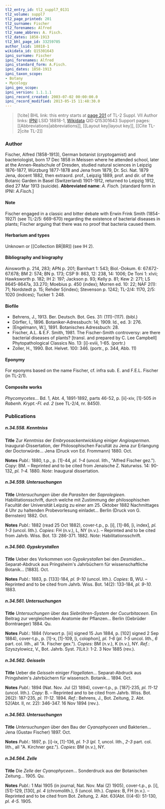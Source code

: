 ```yaml
---
tl2_entry_id: tl2_suppl7_0131
tl2_volume: suppl7
tl2_page_printed: 201
tl2_surname: Fischer
tl2_forenames: Alfred
tl2_name_abbrev: A. Fisch.
tl2_dates: 1858-1913
tl2_bhl_page_id: 33259705
author_lsid: 18818-1
wikidata_id: Q15301643
ipni_surname: Fischer
ipni_forenames: Alfred
ipni_standard_form: A.Fisch.
ipni_dates: 1858-1913
ipni_taxon_scope: 
- Botany
- Mycology
ipni_geo_scope: 
ipni_version: 1.1.1.1
ipni_record_created: 2003-07-02 00:00:00.0
ipni_record_modified: 2013-05-15 11:48:30.0
---
```


> [!cite] BHL link: this entry starts at [page 201](https://www.biodiversitylibrary.org/page/33259705) of TL-2 Suppl. VII
> Author links: [IPNI](https://www.ipni.org/a/18818-1) LSID 18818-1, [Wikidata](https://www.wikidata.org/wiki/Q15301643) QID Q15301643
> Support pages: [[Abbreviations|abbreviations]], [[Layout key|layout key]], [[Cite TL-2|cite TL-2]]

### Author

Fischer, Alfred (1858-1913), German botanist (cryptogamist) and bacteriologist, born 17 Dec 1858 in Meissen where he attended school, later at the Annen-Realschule of Dresden, studied natural sciences in Leipzig 1876-1877, Würzburg 1877-1878 and Jena from 1879, Dr. Sci. Nat. 1879 Jena, docent 1882, then extraord. prof., Leipzig 1889, prof. and dir. of the Botanic Garden in Basel (Switzerland) 1901-1912, returned to Leipzig 1912, died 27 Mar 1913 (suicide). 
**Abbreviated name**: *A. Fisch.* \[standard form in IPNI: *A.Fisch.*\]

#### Note

Fischer engaged in a classic and bitter debate with Erwin Frink Smith (1854-1927) (see TL-2/5: 669-670) regarding the existence of bacterial diseases in plants; Fischer arguing that there was no proof that bacteria caused them.

#### Herbarium and types

Unknown or [[Collection BR|BR]] (see IH 2).

#### Bibliography and biography

Ainsworth p. 214, 283; APN p. 201; Barnhart 1: 543; Biol.-Dokum. 6: 67.672-67.678; BM 2: 574; BN p. 173; CSP 9: 863, 12: 238, 14: 1006; De Toni 1: xlvii; Hawksworth p. 182; IH 2: 197; Jackson p. 93; Kelly p. 81; Kew 2: 271; LS 8645-8647a, 33.270; Moebius p. 450 (index); Morren ed. 10: 22; NAF 2(1): 71; Nordstedt p. 15; Rehder 5(index); Stevenson p. 1242; TL-2/4: 1170, 2/5: 1020 (indices); Tucker 1: 248.

#### Biofile

- Behrens, J., 1913. Ber. Deutsch. Bot. Ges. 31: (111)-(117). (bibl.)
- Dörfler, I., 1896. Botaniker-Adressbuch: 14; 1909. Id., ed. 3: 276.
- \[Engelmann, W.\], 1891. Botanisches Adressbuch: 28.
- Fischer, A.L. & E.F. Smith, 1981. The Fischer-Smith controversy: are there bacterial diseases of plants? \[transl. and prepared by C. Lee Campbell\] Phytopathological Classics No. 13: \[i\]-xviii, 1-65. (portr.)
- Zoller, H., 1990. Bot. Helvet. 100: 346. (portr., p. 344, Abb. 11)

#### Eponymy

For eponyms based on the name Fischer, cf. infra sub. E. and F.E.L. Fischer (in TL-2/1).

#### Composite works

*Phycomycetes*... Bd. 1, Abt. 4, 1891-1892, parts 46-52, p. \[ii\]-xiv, \[1\]-505 *in Rabenh. Krypt.-Fl. ed. 2* (see TL-2/4, nr. 8450).

### Publications

##### n.34.558. Kenntniss

**Title**
Zur *Kenntniss* der *Embryosackentwicklung* einiger *Angiospermen*. Inaugural-Dissertation, der Philosophischen Facultät zu Jena zur Erlangung der Doctorwürde... Jena (Druck von Ed. Frommann) 1880. Oct.

**Notes**
*Publ*.: 1880, t.p., p. \[1\]-44, *pl. 1-4* (uncol. lith., "Alfred Fischer gez."). *Copy*: BM. – Reprinted and to be cited from Jenaische Z. Naturwiss. 14: 90-132, *pl. 1-4.* 1880.
*Note*: Inaugural dissertation.

##### n.34.559. Untersuchungen

**Title**
*Untersuchungen* über die *Parasiten* der *Saprolegieen*. Habilitationsschrift, durch welche mit Zustimmung der philosophischen Facultät der Universität Leipzig zu einer am 25. Oktober 1882 Nachmittages 4 Uhr zu haltenden Probevorlesung einladet... Berlin (Druck von G. Bernstein) 1882. Oct.

**Notes**
*Publ*.: 1882 (read 25 Oct 1882), cover-t.p., p. \[i\], \[1\]-86, \[i, index\], *pl. 1-3* (uncol. lith.).
*Copies*: FH (n.v.), L, NY (n.v.). – Reprinted and to be cited from Jahrb. Wiss. Bot. 13: 286-371. 1882.
*Note*: Habilitationsschrift.

##### n.34.560. Gypskrystallen

**Title**
Ueber des Vorkommen von *Gypskrystallen* bei den *Desmidien*... Separat-Abdruck aus Pringsheim's Jahrbüchern für wissenschaftliche Botanik... \[1883\]. Oct.

**Notes**
*Publ*.: 1883, p. \[133\]-184, *pl. 9-10* (uncol. lith.). *Copies*: B, WU. – Reprinted and to be cited from Jahrb. Wiss. Bot. 14(2): 133-184, *pl. 9-10.* 1883.

##### n.34.561. Untersuchungen

**Title**
*Untersuchungen* über das *Siebröhren-System* der *Cucurbitaceen*. Ein Beitrag zur vergleichenden Anatomie der Pflanzen... Berlin (Gebrüder Borntraeger) 1884. Qu.

**Notes**
*Publ*.: 1884 (Vorwort p. \[iii\] signed 15 Jun 1884, p. \[102\] signed 2 Sep 1884), cover-t.p., p. \[1\]-x, \[1\]-109, \[i, colophon\], *pl. 1-6* (*pl. 1-5* uncol. lith., *6* part. col. lith., all "A. Fischer gex."). *Copies*: BM (n.v.), K (n.v.), NY.
*Ref*.: Szyszylowicz, V., Bot. Jahrb. Syst. 7(Lit.): 1-2. 3 Nov 1885 (rev.).

##### n.34.562. Geisseln

**Title**
Ueber die *Geisseln* einiger *Flagellaten*... Separat-Abdruck aus Pringsheim's Jahrbüchern für wissensch. Botanik... 1894. Oct.

**Notes**
*Publ*.: 1894 (Nat. Nov. Jul (2) 1894), cover-t.p., p. \[187\]-235, *pl. 11-12* (uncol. lith.).
*Copy*: B. – Reprinted and to be cited from Jahrb. Wiss. Bot. 26(2): 187-235, *pl. 11-12.* 1894.
*Ref*.: Behrens, J., Bot. Zeitung, 2. Abt. 52(Abt. II, nr. 22): 346-347. 16 Nov 1894 (rev.).

##### n.34.563. Untersuchungen

**Title**
*Untersuchungen* über den Bau der *Cyanophyceen* und Bakterien... Jena (Gustav Fischer) 1897. Oct.

**Notes**
*Publ*.: 1897, p. \[i\]-ix, \[1\]-136, *pl. 1-3* (*pl. 1*, uncol. lith., *2-3* part. col. lith., all "A. Kirchner gez."). *Copies*: BM (n.v.), NY.

##### n.34.564. Zelle

**Title**
Die *Zelle* der *Cyanophyceen*... Sonderdruck aus der Botanischen Zeitung... 1905. Qu.

**Notes**
*Publ*.: 1 Mai 1905 (in journal, Nat. Nov. Mai (2) 1905), cover-t.p., p. \[i\], \[51\]-129, \[130\], *pl. 4* (chromolith.), *5* (uncol. lith.). *Copies*: B, FH (n.v.). – Reprinted and to be cited from Bot. Zeitung, 2. Abt. 63(Abt. I)(4-6): 51-130, *pl. 4-5.* 1905.

